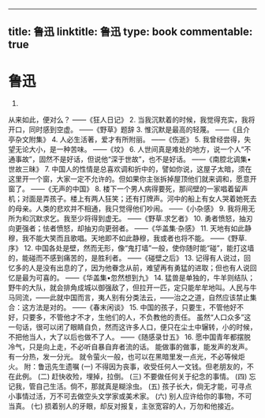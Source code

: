 
---
title: 鲁迅
linktitle: 鲁迅
type: book
commentable: true
---

# 鲁迅

1.
从来如此，便对么？
——《狂人日记》
2.
当我沉默着的时候，我觉得充实，我将开口，同时感到空虚。
——《野草》题辞
3.
惟沉默是最高的轻蔑。
——《且介亭杂文附集》
4.
人必生活著，爱才有所附丽。
——《伤逝》
5.
我曾经尝得，失望无论大小，是一种苦味。
——《坟》
6.
人世间真是难处的地方，说一个人“不通事故”，固然不是好话，但说他“深于世故”，也不是好话。
——《南腔北调集•世故三昧》
7.
中国人的性情是总喜欢调和折中的，譬如你说，这屋子太暗，须在这里开一个窗，大家一定不允许的。但如果你主张拆掉屋顶他们就来调和，愿意开窗了。
——《无声的中国》
8.
楼下一个男人病得要死，那间壁的一家唱着留声机；对面是弄孩子。楼上有两人狂笑；还有打牌声。河中的船上有女人哭着她死去的母亲。人类的悲欢并不相通，我只觉得他们吵闹。
——《小杂感》
9.
我将用无所为和沉默求乞。我至少将得到虚无。
——《野草.求乞者》
10.
勇者愤怒，抽刃向更强者；怯者愤怒，却抽刃向更弱者。
——《华盖集·杂感》
11.
天地有如此静穆，我不能大笑而且歌唱。天地即不如此静穆，我或者也将不能。
——《野草.序》
12.
中国各处是壁，然而无形，像“鬼打墙”一般，使你随时能“碰”，能打这墙的，能碰而不感到痛苦的，是胜利者。
——《碰壁之后》
13.
记得有人说过，回忆多的人是没有出息的了，因为他眷念从前，难望再有勇猛的进取；但也有人说回忆是最为可喜的。
——《华盖集•忽然想到九》
14.
猛兽是单独的，牛羊则结队；野牛的大队，就会排角成城以御强敌了，但拉开一匹，定只能牟牟地叫。人民与牛马同流，——此就中国而言，夷人别有分类法云，——治之之道，自然应该禁止集合：这方法是对的。
——《春末闲谈》
15.
中国的孩子，只要生，不管他好不好，只要多，不管他才不才，生他们的人，不负教他的责任。
虽然“人口众多”这一句话，很可以闭了眼睛自负，然而这许多人口，便只在尘土中辗转，小的时候，不把他当人，大了以后也做不了人。
——《随感录廿五》
16.
愿中国青年都摆脱冷气，只是向上走，不必听自暴自弃者流的话。
能做事的做事，能发声的发声。
有一分热，发一分光。
就令萤火一般，也可以在黑暗里发一点光，不必等候炬火。
附：鲁迅先生遗嘱
(一) 不得因为丧事，收受任何人一文钱。但老朋友的，不在此例。
(二) 赶快收殓，埋掉，拉倒。
(三) 不要做任何关于纪念的事情。
(四) 忘记我，管自己生活。倘不，那就真是糊涂虫。
(五) 孩子长大，倘无才能，可寻点小事情过活，万不可去做空头文学家或美术家。
(六) 别人应许给你的事物，不可当真。
(七) 损着别人的牙眼，却反对报复，主张宽容的人，万勿和他接近。
    